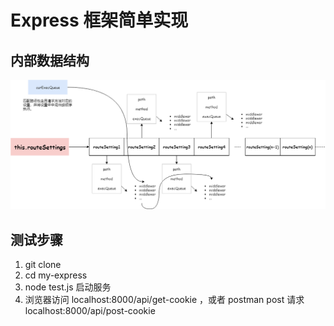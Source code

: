 # Express 框架简单实现

## 内部数据结构

![express](./img/express.png)

## 测试步骤

1. git clone
2. cd my-express
3. node test.js 启动服务
4. 浏览器访问 localhost:8000/api/get-cookie ，或者 postman post 请求 localhost:8000/api/post-cookie